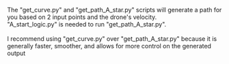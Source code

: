 The "get_curve.py" and "get_path_A_star.py" scripts will generate a path for you based on 2 input points and the drone's velocity. <br>"A_start_logic.py" is needed to run "get_path_A_star.py". 
<br><br>I recommend using "get_curve.py" over "get_path_A_star.py" because it is generally faster, smoother, and allows for more control on the generated output
